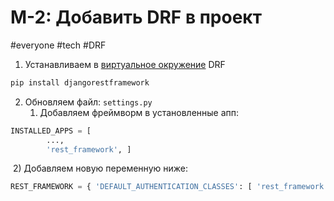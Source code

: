 # М-2: Добавить DRF в проект
#everyone #tech #DRF

1) Устанавливаем в [виртуальное окружение](../library/Виртуальное%20окружение.md) DRF
``` python
pip install djangorestframework
```
2) Обновляем файл: `settings.py`
	1) Добавляем фреймворм в установленные апп:
``` python
INSTALLED_APPS = [ 
		...,
		'rest_framework', ]
```
​	2) Добавляем новую переменную ниже:

``` python
REST_FRAMEWORK = { 'DEFAULT_AUTHENTICATION_CLASSES': [ 'rest_framework.authentication.BasicAuthentication', 'rest_framework.authentication.SessionAuthentication', ], 'DEFAULT_PERMISSION_CLASSES': [ 'rest_framework.permissions.IsAuthenticated', ], }
```